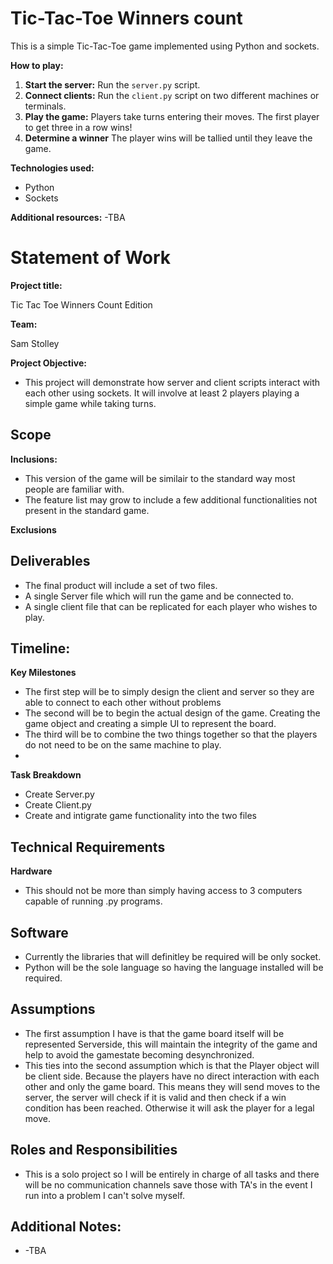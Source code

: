 # Tic-Tac-Toe Winners count

This is a simple Tic-Tac-Toe game implemented using Python and sockets.

**How to play:**
1. **Start the server:** Run the `server.py` script.
2. **Connect clients:** Run the `client.py` script on two different machines or terminals.
3. **Play the game:** Players take turns entering their moves. The first player to get three in a row wins!
4. **Determine a winner** The player wins will be tallied until they leave the game.

**Technologies used:**
* Python
* Sockets

**Additional resources:**
-TBA

# Statement of Work

**Project title:**

Tic Tac Toe Winners Count Edition

**Team:**

Sam Stolley

**Project Objective:**

* This project will demonstrate how server and client scripts interact with each other using sockets. It will 
involve at least 2 players playing a simple game while taking turns.

## **Scope**

**Inclusions:**

* This version of the game will be similair to the standard way most people are familiar with.
* The feature list may grow to include a few additional functionalities not present in the standard game.

**Exclusions**

## Deliverables
* The final product will include a set of two files.
* A single Server file which will run the game and be connected to.
* A single client file that can be replicated for each player who wishes to play.

## Timeline:
**Key Milestones**
* The first step will be to simply design the client and server so they are able to connect to each other without problems
* The second will be to begin the actual design of the game. Creating the game object and creating a simple UI to represent the board.
* The third will be to combine the two things together so that the players do not need to be on the same machine to play.
* 
**Task Breakdown**
* Create Server.py
* Create Client.py
* Create and intigrate game functionality into the two files

## Technical Requirements
**Hardware**
* This should not be more than simply having access to 3 computers capable of running .py programs.

## Software
* Currently the libraries that will definitley be required will be only socket.
* Python will be the sole language so having the language installed will be required.

## Assumptions
* The first assumption I have is that the game board itself will be represented Serverside, this will maintain the integrity of the game and help to avoid the gamestate becoming desynchronized.
* This ties into the second assumption which is that the Player object will be client side. Because the players have no direct interaction with each other and only the game board. This means they will send moves to the server, the server will check if it is valid and then check if a win condition has been reached. Otherwise it will ask the player for a legal move.

## Roles and Responsibilities
* This is a solo project so I will be entirely in charge of all tasks and there will be no communication channels save those with TA's in the event I run into a problem I can't solve myself.

## Additional Notes:
* -TBA
